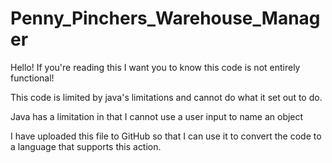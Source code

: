 # Penny_Pinchers_Warehouse_Manager

Hello! If you're reading this I want you to know this code is not entirely functional!

This code is limited by java's limitations and cannot do what it set out to do.

Java has a limitation in that I cannot use a user input to name an object

I have uploaded this file to GitHub so that I can use it to convert the code to a language that supports this action.
